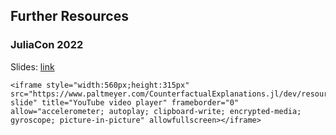 ## Further Resources

### JuliaCon 2022 

Slides: [link](juliacon22/presentation.html)

```@raw html
<iframe style="width:560px;height:315px" src="https://www.paltmeyer.com/CounterfactualExplanations.jl/dev/resources/juliacon22/presentation.html#/title-slide" title="YouTube video player" frameborder="0" allow="accelerometer; autoplay; clipboard-write; encrypted-media; gyroscope; picture-in-picture" allowfullscreen></iframe>
```


